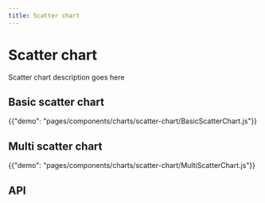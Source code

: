 ```yaml
---
title: Scatter chart
---
```


# Scatter chart

<p class="description">Scatter chart description goes here</p>

## Basic scatter chart

{{"demo": "pages/components/charts/scatter-chart/BasicScatterChart.js"}}

## Multi scatter chart

{{"demo": "pages/components/charts/scatter-chart/MultiScatterChart.js"}}

## API
